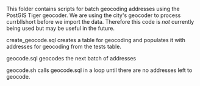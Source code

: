 This folder contains scripts for batch geocoding addresses using the PostGIS Tiger geocoder. 
We are using the city's geocoder to process currbllshort before we import the data. Therefore this code is *not* currently being used but may be useful in the future.

create_geocode.sql creates a table for geocoding and populates it with addresses for geocoding from the tests table.

geocode.sql geocodes the next batch of addresses

geocode.sh calls geocode.sql in a loop until there are no addresses left to geocode.